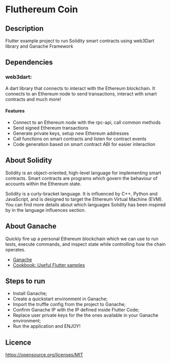 # Fluthereum Coin

## Description

Flutter example project to run Solidity smart contracts using web3Dart library and Ganache Framework

## Dependencies
### web3dart:
A dart library that connects to interact with the Ethereum blockchain. It connects to an Ethereum node to send transactions, interact with smart contracts and much more!

#### Features 
* Connect to an Ethereum node with the rpc-api, call common methods
* Send signed Ethereum transactions
* Generate private keys, setup new Ethereum addresses
* Call functions on smart contracts and listen for contract events
* Code generation based on smart contract ABI for easier interaction

## About Solidity

Solidity is an object-oriented, high-level language for implementing smart contracts. Smart contracts are programs which govern the behaviour of accounts within the Ethereum state.

Solidity is a curly-bracket language. It is influenced by C++, Python and JavaScript, and is designed to target the Ethereum Virtual Machine (EVM). You can find more details about which languages Solidity has been inspired by in the language influences section.

## About Ganache

Quickly fire up a personal Ethereum blockchain which we can use to run tests, execute commands, and inspect state while controlling how the chain operates.

- [Ganache](https://www.trufflesuite.com/ganache)
- [Cookbook: Useful Flutter samples](https://flutter.dev/docs/cookbook)

## Steps to run
- Install Ganache;
- Create a quickstart environment in Ganache;
- Import the truffle config from the project to Ganache;
- Confirm Ganache IP with the IP defined inside Flutter Code;
- Replace user private keys for the the ones available in your Ganache environment;
- Run the application and ENJOY!

## Licence

https://opensource.org/licenses/MIT
